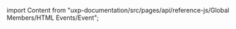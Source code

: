 
import Content from "uxp-documentation/src/pages/api/reference-js/Global Members/HTML Events/Event";

<Content query="product=photoshop"/>
